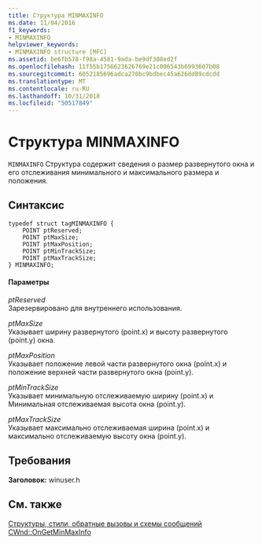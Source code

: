 ```yaml
---
title: Структура MINMAXINFO
ms.date: 11/04/2016
f1_keywords:
- MINMAXINFO
helpviewer_keywords:
- MINMAXINFO structure [MFC]
ms.assetid: be6fb578-f98a-4581-9ada-be9df308ed2f
ms.openlocfilehash: 11f55b1756623626769e21c006543b6993607b08
ms.sourcegitcommit: 6052185696adca270bc9bdbec45a626dd89cdcdd
ms.translationtype: MT
ms.contentlocale: ru-RU
ms.lasthandoff: 10/31/2018
ms.locfileid: "50517849"
---
```

# <a name="minmaxinfo-structure"></a>Структура MINMAXINFO

`MINMAXINFO` Структура содержит сведения о размер развернутого окна и его отслеживания минимального и максимального размера и положения.

## <a name="syntax"></a>Синтаксис

```
typedef struct tagMINMAXINFO {
    POINT ptReserved;
    POINT ptMaxSize;
    POINT ptMaxPosition;
    POINT ptMinTrackSize;
    POINT ptMaxTrackSize;
} MINMAXINFO;
```

#### <a name="parameters"></a>Параметры

*ptReserved*<br/>
Зарезервировано для внутреннего использования.

*ptMaxSize*<br/>
Указывает ширину развернутого (point.x) и высоту развернутого (point.y) окна.

*ptMaxPosition*<br/>
Указывает положение левой части развернутого окна (point.x) и положение верхней части развернутого окна (point.y).

*ptMinTrackSize*<br/>
Указывает минимальную отслеживаемую ширину (point.x) и Минимальная отслеживаемая высота окна (point.y).

*ptMaxTrackSize*<br/>
Указывает максимально отслеживаемая ширина (point.x) и максимально отслеживаемую высоту окна (point.y).

## <a name="requirements"></a>Требования

**Заголовок:** winuser.h

## <a name="see-also"></a>См. также

[Структуры, стили, обратные вызовы и схемы сообщений](../../mfc/reference/structures-styles-callbacks-and-message-maps.md)<br/>
[CWnd::OnGetMinMaxInfo](../../mfc/reference/cwnd-class.md#ongetminmaxinfo)

